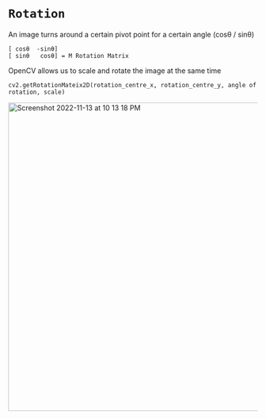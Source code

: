 # `Rotation`

An image turns around a certain pivot point for a certain angle (cosθ / sinθ)
```
[ cosθ  -sinθ] 
[ sinθ   cosθ] = M Rotation Matrix
```

OpenCV allows us to scale and rotate the image at the same time 
```
cv2.getRotationMateix2D(rotation_centre_x, rotation_centre_y, angle of rotation, scale)
```
<img width="622" alt="Screenshot 2022-11-13 at 10 13 18 PM" src="https://user-images.githubusercontent.com/91974776/201533366-7fd1d0b6-7537-4eb3-8fec-401c4d99c91f.png">
